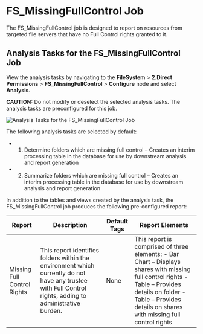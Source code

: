 # FS_MissingFullControl Job

The FS_MissingFullControl job is designed to report on resources from targeted file servers that
have no Full Control rights granted to it.

## Analysis Tasks for the FS_MissingFullControl Job

View the analysis tasks by navigating to the **FileSystem** > **2.Direct Permissions** >
**FS_MissingFullControl** > **Configure** node and select **Analysis**.

**CAUTION:** Do not modify or deselect the selected analysis tasks. The analysis tasks are
preconfigured for this job.

![Analysis Tasks for the FS_MissingFullControl Job](/img/product_docs/accessanalyzer/solutions/filesystem/directpermissions/missingfullcontrolanalysis.webp)

The following analysis tasks are selected by default:

- 1. Determine folders which are missing full control – Creates an interim processing table in the
     database for use by downstream analysis and report generation
- 2. Summarize folders which are missing full control – Creates an interim processing table in the
     database for use by downstream analysis and report generation

In addition to the tables and views created by the analysis task, the FS_MissingFullControl job
produces the following pre-configured report:

| Report                      | Description                                                                                                                                              | Default Tags | Report Elements                                                                                                                                                                                                       |
| --------------------------- | -------------------------------------------------------------------------------------------------------------------------------------------------------- | ------------ | --------------------------------------------------------------------------------------------------------------------------------------------------------------------------------------------------------------------- |
| Missing Full Control Rights | This report identifies folders within the environment which currently do not have any trustee with Full Control rights, adding to administrative burden. | None         | This report is comprised of three elements: - Bar Chart – Displays shares with missing full control rights - Table – Provides details on folder - Table – Provides details on shares with missing full control rights |
